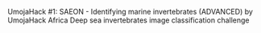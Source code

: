 UmojaHack #1: SAEON - Identifying marine invertebrates (ADVANCED) by UmojaHack Africa
Deep sea invertebrates image classification challenge
